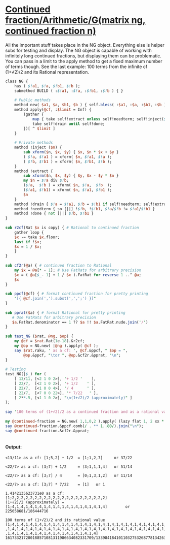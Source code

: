 [1]: https://rosettacode.org/wiki/Continued_fraction/Arithmetic/G(matrix_ng,_continued_fraction_n)

# [Continued fraction/Arithmetic/G(matrix ng, continued fraction n)][1]





All the important stuff takes place in the NG object. Everything else is helper subs for testing and display. The NG object is capable of working with infinitely long continued fractions, but displaying them can be problematic. You can pass in a limit to the apply method to get a fixed maximum number of terms though. See the last example: 100 terms from the infinite cf (1+√2)/2 and its Rational representation.

```perl
class NG {
    has ( $!a1, $!a, $!b1, $!b );
    submethod BUILD ( :$!a1, :$!a, :$!b1, :$!b ) { }
 
    # Public methods
    method new( $a1, $a, $b1, $b ) { self.bless( :$a1, :$a, :$b1, :$b ) }
    method apply(@cf, :$limit = Inf) {
        (gather {
            map { take self!extract unless self!needterm; self!inject($_) }, @cf;
            take self!drain until self!done;
        })[ ^ $limit ]
    }
 
    # Private methods
    method !inject ($n) {
        sub xform($n, $x, $y) { $x, $n * $x + $y }
        ( $!a, $!a1 ) = xform( $n, $!a1, $!a );
        ( $!b, $!b1 ) = xform( $n, $!b1, $!b );
    }
    method !extract {
        sub xform($n, $x, $y) { $y, $x - $y * $n }
        my $n = $!a div $!b;
        ($!a,  $!b ) = xform( $n, $!a,  $!b  );
        ($!a1, $!b1) = xform( $n, $!a1, $!b1 );
        $n
    }
    method !drain { $!a = $!a1, $!b = $!b1 if self!needterm; self!extract }
    method !needterm { so [||] !$!b, !$!b1, $!a/$!b != $!a1/$!b1 }
    method !done { not [||] $!b, $!b1 }
}
 
sub r2cf(Rat $x is copy) { # Rational to continued fraction
    gather loop {
	$x -= take $x.floor;
	last if !$x;
	$x = 1 / $x;
    }
}
 
sub cf2r(@a) { # continued fraction to Rational
    my $x = @a[* - 1]; # Use FatRats for arbitrary precision
    $x = ( @a[$_- 1] + 1 / $x ).FatRat for reverse 1 ..^ @a;
    $x
}
 
sub ppcf(@cf) { # format continued fraction for pretty printing 
    "[{ @cf.join(',').subst(',',';') }]"
}
 
sub pprat($a) { # format Rational for pretty printing
   # Use FatRats for arbitrary precision
   $a.FatRat.denominator == 1 ?? $a !! $a.FatRat.nude.join('/')
}
 
sub test_NG ($rat, @ng, $op) { 
    my @cf = $rat.Rat(1e-18).&r2cf;
    my @op = NG.new( |@ng ).apply( @cf );
    say $rat.raku, ' as a cf: ', @cf.&ppcf, " $op = ",
        @op.&ppcf, "\tor ", @op.&cf2r.&pprat, "\n";
}
 
# Testing
test_NG(|$_) for (
    [ 13/11, [<2 1 0 2>], '+ 1/2 '    ],
    [ 22/7,  [<2 1 0 2>], '+ 1/2    ' ],
    [ 22/7,  [<1 0 0 4>], '/ 4      ' ],
    [ 22/7,  [<7 0 0 22>], '* 7/22   ' ],
    [ 2**.5, [<1 1 0 2>], "\n(1+√2)/2 (approximately)" ]
);
 
say '100 terms of (1+√2)/2 as a continued fraction and as a rational value:';
 
my @continued-fraction = NG.new( 1,1,0,2 ).apply( (lazy flat 1, 2 xx * ), limit => 100 );
say @continued-fraction.&ppcf.comb(/ . ** 1..80/).join("\n");
say @continued-fraction.&cf2r.&pprat;
 
```

#### Output:
```
<13/11> as a cf: [1;5,2] + 1/2  = [1;1,2,7]     or 37/22

<22/7> as a cf: [3;7] + 1/2     = [3;1,1,1,4]   or 51/14

<22/7> as a cf: [3;7] / 4       = [0;1,3,1,2]   or 11/14

<22/7> as a cf: [3;7] * 7/22    = [1]   or 1

1.4142135623731e0 as a cf: [1;2,2,2,2,2,2,2,2,2,2,2,2,2,2,2,2,2,2,2,2,2] 
(1+√2)/2 (approximately) = [1;4,1,4,1,4,1,4,1,4,1,4,1,4,1,4,1,4,1,4,1,4]        or 225058681/186444716

100 terms of (1+√2)/2 and its rational value
[1;4,1,4,1,4,1,4,1,4,1,4,1,4,1,4,1,4,1,4,1,4,1,4,1,4,1,4,1,4,1,4,1,4,1,4,1,4,1,4
,1,4,1,4,1,4,1,4,1,4,1,4,1,4,1,4,1,4,1,4,1,4,1,4,1,4,1,4,1,4,1,4,1,4,1,4,1,4,1,4
,1,4,1,4,1,4,1,4,1,4,1,4,1,4,1,4,1,4,1,4]
161733217200188571081311986634082331709/133984184101103275326877813426364627544
```
